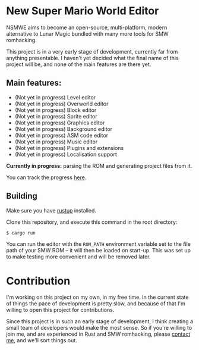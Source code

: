 # New Super Mario World Editor

NSMWE aims to become an open-source, multi-platform, modern alternative to Lunar
Magic bundled with many more tools for SMW romhacking.

This project is in a very early stage of development, currently far from anything
presentable. I haven't yet decided what the final name of this project will be,
and none of the main features are there yet.

## Main features:

- (Not yet in progress) Level editor
- (Not yet in progress) Overworld editor
- (Not yet in progress) Block editor
- (Not yet in progress) Sprite editor
- (Not yet in progress) Graphics editor
- (Not yet in progress) Background editor
- (Not yet in progress) ASM code editor
- (Not yet in progress) Music editor
- (Not yet in progress) Plugins and extensions
- (Not yet in progress) Localisation support

**Currently in progress:** parsing the ROM and generating project files from it.

You can track the progress [here](https://github.com/Adanos020/nsmwe/projects/1).

## Building

Make sure you have [rustup](https://rustup.rs/) installed.

Clone this repository, and execute this command in the root directory:

```bash
$ cargo run 
```

You can run the editor with the `ROM_PATH` environment variable set to the file path
of your SMW ROM – it will then be loaded on start-up. This was set up to make testing
more convenient and will be removed later. 

# Contribution

I'm working on this project on my own, in my free time. In the current state of things
the pace of development is pretty slow, and because of that I'm willing to open this
project for contributions.

Since this project is in such an early stage of development, I think creating a small
team of developers would make the most sense. So if you're willing to join me, and are
experienced in Rust and SMW romhacking, please
[contact me](mailto:a.gasior@newcastle.ac.uk), and we'll sort things out. 